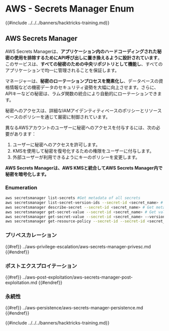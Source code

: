 # AWS - Secrets Manager Enum

{{#include ../../../banners/hacktricks-training.md}}

## AWS Secrets Manager

AWS Secrets Managerは、**アプリケーション内のハードコーディングされた秘密の使用を排除するためにAPI呼び出しに置き換えるように設計されています**。このサービスは、**すべての秘密のための中央リポジトリとして機能し**、すべてのアプリケーションで均一に管理されることを保証します。

マネージャーは、**秘密のローテーションプロセスを簡素化し**、データベースの資格情報などの機密データのセキュリティ姿勢を大幅に向上させます。さらに、APIキーなどの秘密は、ラムダ関数の統合により自動的にローテーションできます。

秘密へのアクセスは、詳細なIAMアイデンティティベースのポリシーとリソースベースのポリシーを通じて厳密に制御されています。

異なるAWSアカウントのユーザーに秘密へのアクセスを付与するには、次の必要があります：

1. ユーザーに秘密へのアクセスを許可します。
2. KMSを使用して秘密を復号化するための権限をユーザーに付与します。
3. 外部ユーザーが利用できるようにキーのポリシーを変更します。

**AWS Secrets Managerは、AWS KMSと統合してAWS Secrets Manager内で秘密を暗号化します。**

### **Enumeration**
```bash
aws secretsmanager list-secrets #Get metadata of all secrets
aws secretsmanager list-secret-version-ids --secret-id <secret_name> # Get versions
aws secretsmanager describe-secret --secret-id <secret_name> # Get metadata
aws secretsmanager get-secret-value --secret-id <secret_name> # Get value
aws secretsmanager get-secret-value --secret-id <secret_name> --version-id <version-id> # Get value of a different version
aws secretsmanager get-resource-policy --secret-id --secret-id <secret_name>
```
### プリベスカレーション

{{#ref}}
../aws-privilege-escalation/aws-secrets-manager-privesc.md
{{#endref}}

### ポストエクスプロイテーション

{{#ref}}
../aws-post-exploitation/aws-secrets-manager-post-exploitation.md
{{#endref}}

### 永続性

{{#ref}}
../aws-persistence/aws-secrets-manager-persistence.md
{{#endref}}

{{#include ../../../banners/hacktricks-training.md}}
